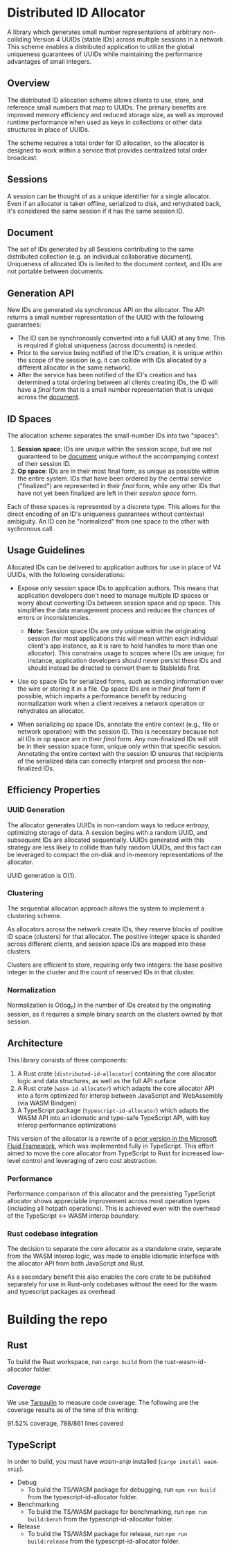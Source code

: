 # **Distributed ID Allocator**

A library which generates small number representations of arbitrary non-colliding Version 4 UUIDs (stable IDs) across multiple sessions in a network. This scheme enables a distributed application to utilize the global uniqueness guarantees of UUIDs while maintaining the performance advantages of small integers.

## **Overview**

The distributed ID allocation scheme allows clients to use, store, and reference small numbers that map to UUIDs. The primary benefits are improved memory efficiency and reduced storage size, as well as improved runtime performance when used as keys in collections or other data structures in place of UUIDs.

The scheme requires a total order for ID allocation, so the allocator is designed to work within a service that provides centralized total order broadcast.

## **Sessions**

A session can be thought of as a unique identifier for a single allocator. Even if an allocator is taken offline, serialized to disk, and rehydrated back, it's considered the same session if it has the same session ID.

## **Document**

The set of IDs generated by all Sessions contributing to the same distributed collection (e.g. an individual collaborative document). Uniqueness of allocated IDs is limited to the document context, and IDs are not portable between documents.

## **Generation API**

New IDs are generated via synchronous API on the allocator. The API returns a small number representation of the UUID with the following guarantees:

- The ID can be synchronously converted into a full UUID at any time. This is required if global uniqueness (across documents) is needed.
- Prior to the service being notified of the ID's creation, it is unique within the scope of the session (e.g. it can collide with IDs allocated by a different allocator in the same network).
- After the service has been notified of the ID's creation and has determined a total ordering between all clients creating IDs, the ID will have a _final_ form that is a small number representation that is unique across the [document](#document).

## **ID Spaces**

The allocation scheme separates the small-number IDs into two "spaces":

1. **Session space**: IDs are unique within the session scope, but are not guaranteed to be [document](#document) unique without the accompanying context of their session ID.
2. **Op space**: IDs are in their most final form, as unique as possible within the entire system. IDs that have been ordered by the central service ("finalized") are represented in their _final_ form, while any other IDs that have not yet been finalized are left in their _session space_ form.

Each of these spaces is represented by a discrete type. This allows for the direct encoding of an ID's uniqueness guarantees without contextual ambiguity. An ID can be "normalized" from one space to the other with sychronous call.

## **Usage Guidelines**

Allocated IDs can be delivered to application authors for use in place of V4 UUIDs, with the following considerations:

- Expose only session space IDs to application authors. This means that application developers don't need to manage multiple ID spaces or worry about converting IDs between session space and op space. This simplifies the data management process and reduces the chances of errors or inconsistencies.

  - **Note:** Session space IDs are only unique within the originating session (for most applications this will mean within each individual client's app instance, as it is rare to hold handles to more than one allocator). This constrains usage to scopes where IDs are unique; for instance, application developers should never persist these IDs and should instead be directed to convert them to StableIds first.

- Use op space IDs for serialized forms, such as sending information over the wire or storing it in a file. Op space IDs are in their _final_ form if possible, which imparts a performance benefit by reducing normalization work when a client receives a network operation or rehydrates an allocator.
- When serializing op space IDs, annotate the entire context (e.g., file or network operation) with the session ID. This is necessary because not all IDs in op space are in their _final_ form. Any non-finalized IDs will still be in their session space form, unique only within that specific session. Annotating the entire context with the session ID ensures that recipients of the serialized data can correctly interpret and process the non-finalized IDs.

## **Efficiency Properties**

### **UUID Generation**

The allocator generates UUIDs in non-random ways to reduce entropy, optimizing storage of data. A session begins with a random UUID, and subsequent IDs are allocated sequentially. UUIDs generated with this strategy are less likely to collide than fully random UUIDs, and this fact can be leveraged to compact the on-disk and in-memory representations of the allocator.

UUID generation is O(1).

### **Clustering**

The sequential allocation approach allows the system to implement a clustering scheme.

As allocators across the network create IDs, they reserve blocks of positive ID space (clusters) for that allocator. The positive integer space is sharded across different clients, and session space IDs are mapped into these clusters.

Clusters are efficient to store, requiring only two integers: the base positive integer in the cluster and the count of reserved IDs in that cluster.

### **Normalization**

Normalization is O(log<sub>n</sub>) in the number of IDs created by the originating session, as it requires a simple binary search on the clusters owned by that session.

## **Architecture**

This library consists of three components:

1. A Rust crate (`distributed-id-allocator`) containing the core allocator logic and data structures, as well as the full API surface
2. A Rust crate (`wasm-id-allocator`) which adapts the core allocator API into a form optimized for interop between JavaScript and WebAssembly (via WASM Bindgen)
3. A TypeScript package (`typescript-id-allocator`) which adapts the WASM API into an idiomatic and type-safe TypeScript API, with key interop performance optimizations

This version of the allocator is a rewrite of a [prior version in the Microsoft Fluid Framework](https://github.com/microsoft/FluidFramework/blob/6e70f90092f41c65f6f0b55c6dcb627026d6e06e/packages/dds/tree/src/id-compressor/idCompressor.ts), which was implemented fully in TypeScript. This effort aimed to move the core allocator from TypeScript to Rust for increased low-level control and leveraging of zero cost abstraction.

### **Performance**

Performance comparison of this allocator and the preexisting TypeScript allocator shows appreciable improvement across most operation types (including all hotpath operations). This is achieved even with the overhead of the TypeScript <-> WASM interop boundary.

### **Rust codebase integration**

The decision to separate the core allocator as a standalone crate, separate from the WASM interop logic, was made to enable idiomatic interface with the allocator API from both JavaScript and Rust.

As a secondary benefit this also enables the core crate to be published separately for use in Rust-only codebases without the need for the wasm and typescript packages as overhead.

# **Building the repo**

## **Rust**

To build the Rust workspace, run `cargo build` from the rust-wasm-id-allocator folder.

### _Coverage_

We use [Tarpaulin](https://github.com/xd009642/tarpaulin) to measure code coverage. The following are the coverage results as of the time of this writing:

91.52% coverage, 788/861 lines covered

## **TypeScript**

In order to build, you must have _wasm-snip_ installed (`cargo install wasm-snip`).

- Debug
  - To build the TS/WASM package for debugging, run `npm run build` from the typescript-id-allocator folder.
- Benchmarking
  - To build the TS/WASM package for benchmarking, run `npm run build:bench` from the typescript-id-allocator folder.
- Release
  - To build the TS/WASM package for release, run `npm run build:release` from the typescript-id-allocator folder.
